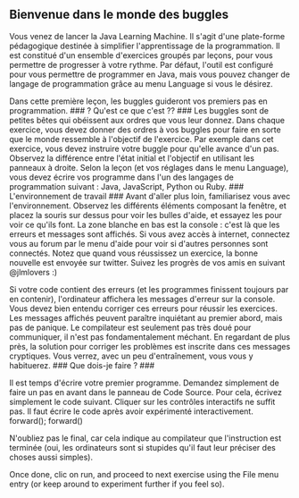 ## Bienvenue dans le monde des buggles ##
Vous venez de lancer la Java Learning Machine.  Il s'agit d'une plate-forme
pédagogique destinée à simplifier l'apprentissage de la programmation.  Il
est
constitué d'un ensemble d'exercices groupés par leçons, pour vous permettre
de
progresser à votre rythme. Par défaut, l'outil est configuré pour vous
permettre de programmer en Java, mais vous pouvez changer de langage de
programmation grâce au menu Language si vous le désirez.

Dans cette première leçon, les buggles guideront vos premiers pas en
programmation. ### ? Qu'est ce que c'est ?? ###
Les buggles sont de petites bêtes qui obéissent aux ordres que vous leur
donnez. Dans chaque exercice, vous devez donner des ordres à vos buggles
pour
faire en sorte que le monde ressemble à l'objectif de l'exercice. Par
exemple
dans cet exercice, vous devez instruire votre buggle pour qu'elle avance
d'un
pas. Observez la différence entre l'état initial et l'objectif en utilisant
les
panneaux à droite. Selon la leçon (et vos réglages dans le menu Language),
vous
devez écrire vos programme dans l'un des langages de programmation suivant :
Java, JavaScript, Python ou Ruby. ### L'environnement de travail ###
Avant d'aller plus loin, familiarisez vous avec l'environnement. Observez
les différents éléments composant la fenêtre, et placez la souris sur dessus
pour voir les bulles d'aide, et essayez les pour voir ce qu'ils font. La
zone blanche en bas est la console : c'est là que les erreurs et messages
sont affichés. Si vous avez accès à internet, connectez vous au forum par le
menu d'aide pour voir si d'autres personnes sont connectés. Notez que quand
vous réussissez un exercice, la bonne nouvelle est envoyée sur
twitter. Suivez les progrès de vos amis en suivant @jlmlovers :)

Si votre code contient des erreurs (et les programmes finissent toujours par
en contenir), l'ordinateur affichera les messages d'erreur sur la
console. Vous devez bien entendu corriger ces erreurs pour réussir les
exercices. Les messages affichés peuvent paraître inquiétant au premier
abord, mais pas de panique. Le compilateur est seulement pas très doué pour
communiquer, il n'est pas fondamentalement méchant. En regardant de plus
près, la solution pour corriger les problèmes est inscrite dans ces messages
cryptiques. Vous verrez, avec un peu d'entraînement, vous vous y habituerez. ### Que dois-je faire ? ###

Il est temps d'écrire votre premier programme. Demandez simplement de faire
un pas en avant dans le panneau de Code Source. Pour cela, écrivez
simplement le code suivant. Cliquer sur les contrôles interactifs ne suffit
pas. Il faut écrire le code après avoir expérimenté interactivement.     forward();
    forward()

N'oubliez pas le final, car cela indique au compilateur que
l'instruction est terminée (oui, les ordinateurs sont si stupides qu'il faut
leur préciser des choses aussi simples).

Once done, clic on run, and proceed to next exercise using the File menu
entry (or keep around to experiment further if you feel so).

